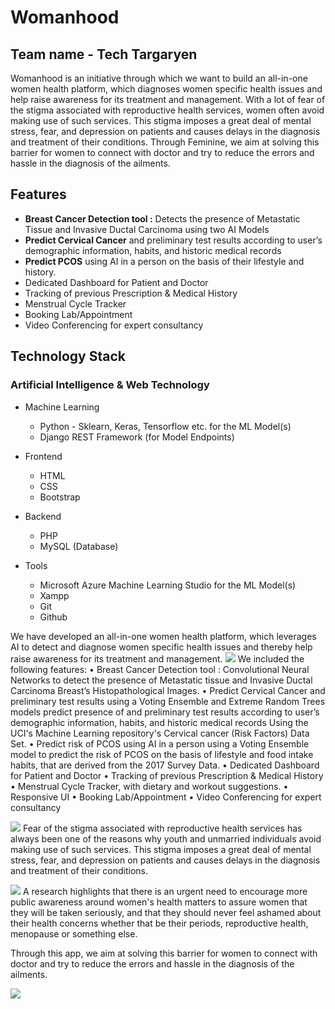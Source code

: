 # Womanhood
## Team name - Tech Targaryen
Womanhood is an initiative through which we want to build an all-in-one women health platform, which diagnoses women specific health issues and help raise awareness for its treatment and management. With a lot of fear of the stigma associated with reproductive health services, women often avoid making use of such services. This stigma imposes a great deal of mental stress, fear, and depression on patients and causes delays in the diagnosis and treatment of their conditions. Through Feminine, we aim at solving this barrier for women to connect with doctor and try to reduce the errors and hassle in the diagnosis of the ailments.

## Features
* <b>Breast Cancer Detection tool :</b> Detects the presence of Metastatic Tissue and Invasive Ductal Carcinoma using two AI Models
* <b>Predict Cervical Cancer</b> and preliminary test results according to user’s demographic information, habits, and historic medical records
* <b>Predict PCOS</b> using AI in a person on the basis of their lifestyle and history.
* Dedicated Dashboard for Patient and Doctor
* Tracking of previous Prescription & Medical History 
* Menstrual Cycle Tracker
* Booking Lab/Appointment
* Video Conferencing for expert consultancy

## Technology Stack

### Artificial Intelligence & Web Technology

- Machine Learning
  - Python - Sklearn, Keras, Tensorflow etc. for the ML Model(s)
  - Django REST Framework (for Model Endpoints)


- Frontend
  - HTML
  - CSS
  - Bootstrap
  
- Backend
  - PHP 
  - MySQL (Database)

- Tools
  - Microsoft Azure Machine Learning Studio for the ML Model(s)
  - Xampp
  - Git
  - Github
  
We have developed an all-in-one women health platform, which leverages AI to detect and diagnose women specific health issues and thereby help raise awareness for its treatment and management.
![](https://github.com/kartik0406/Feminine/blob/main/image1.png)
We included the following features:
• Breast Cancer Detection tool : Convolutional Neural Networks to detect the presence of Metastatic tissue and Invasive Ductal Carcinoma Breast’s Histopathological Images.
• Predict Cervical Cancer and preliminary test results using a Voting Ensemble and Extreme Random Trees models predict presence of and preliminary test results according to user’s demographic information, habits, and historic medical records
Using the UCI's Machine Learning repository's Cervical cancer (Risk Factors) Data Set.
• Predict risk of PCOS using AI in a person using a Voting Ensemble model to predict the risk of PCOS on the basis of lifestyle and food intake habits, that are derived from the 2017 Survey Data.
• Dedicated Dashboard for Patient and Doctor
• Tracking of previous Prescription & Medical History
• Menstrual Cycle Tracker, with dietary and workout suggestions.
• Responsive UI
• Booking Lab/Appointment
• Video Conferencing for expert consultancy

![](https://github.com/kartik0406/Feminine/blob/main/image2.png)
Fear of the stigma associated with reproductive health services has always been one of the reasons why youth and unmarried individuals avoid making use of such services. This stigma imposes a great deal of mental stress, fear, and depression on patients and causes delays in the diagnosis and treatment of their conditions.

![](https://github.com/kartik0406/Feminine/blob/main/image3.png)
A research highlights that there is an urgent need to encourage more public awareness around women's health matters to assure women that they will be taken seriously, and that they should never feel ashamed about their health concerns whether that be their periods, reproductive health, menopause or something else.

Through this app, we aim at solving this barrier for women to connect with doctor and try to reduce the errors and hassle in the diagnosis of the ailments.

![](https://github.com/kartik0406/Feminine/blob/main/image4.png)
